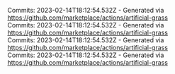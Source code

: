 Commits: 2023-02-14T18:12:54.532Z - Generated via https://github.com/marketplace/actions/artificial-grass
<br>
Commits: 2023-02-14T18:12:54.532Z - Generated via https://github.com/marketplace/actions/artificial-grass
<br>
Commits: 2023-02-14T18:12:54.532Z - Generated via https://github.com/marketplace/actions/artificial-grass
<br>
Commits: 2023-02-14T18:12:54.532Z - Generated via https://github.com/marketplace/actions/artificial-grass
<br>
